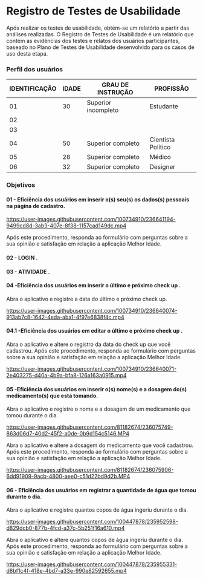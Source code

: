# Registro de Testes de Usabilidade

Após realizar os testes de usabilidade, obtém-se um relatório a partir das análises realizadas. O Registro de Testes de Usabilidade é um relatório que contém as evidências dos testes e relatos dos usuários participantes, baseado no Plano de Testes de Usabilidade desenvolvido para os casos de uso desta etapa.

<h3>Perfil dos usuários</h3>

|IDENTIFICAÇÃO | IDADE | GRAU DE INSTRUÇÃO     | PROFISSÃO                     |
|--------------|-------|-----------------------|-------------------------------|
| 01 |  30   |    Superior incompleto    |     Estudante            |
| 02 |  |       |  |   
| 03 |    |  |      |
| 04 | 50   | Superior completo  |  Cientista Político     |
| 05| 28 | Superior completo   | Médico |
| 06 | 32  | Superior completo   | Designer |

<h3>Objetivos</h3>

<h4> 01 - Eficiência dos usuários em inserir o(s) seu(s) os dados(s) pessoais na página de cadastro.</h4>


https://user-images.githubusercontent.com/100734910/236641194-9499cd8d-3ab3-407e-8f38-1157cad149dc.mp4





Após este procedimento, responda ao formulário com perguntas sobre a sua opinião e satisfação em relação a aplicação Melhor Idade.




<h4> 02 - LOGIN .</h4>

<h4> 03 - ATIVIDADE .</h4>











<h4> 04 -Eficiência dos usuários em inserir o último e próximo check up .</h4>

Abra o aplicativo e registre a data do último e próximo check up.

https://user-images.githubusercontent.com/100734910/236640074-913ab7c8-1642-4eda-aba1-4f97e6838f4c.mp4



<h4> 04.1 -Eficiência dos usuários em editar o último e próximo check up .</h4>

Abra o aplicativo e altere o registro da data do check up que você cadastrou. Após este procedimento, responda ao formulário com perguntas sobre a sua opinião e satisfação em relação a aplicação Melhor Idade.

https://user-images.githubusercontent.com/100734910/236640071-2e403275-d40a-4b9a-bfa8-126a163a0915.mp4




<h4> 05 -Eficiência dos usuários em inserir o(s) nome(s) e a dosagem do(s) medicamento(s) que está tomando.</h4>

Abra o aplicativo e registre o nome e a dosagem de um medicamento que tomou durante o dia.



https://user-images.githubusercontent.com/81182674/236075749-863d06d7-40d2-45f2-a0de-0b9d154c5146.MP4

Abra o aplicativo e altere a dosagem do medicamento que você cadastrou. Após este procedimento, responda ao formulário com perguntas sobre a sua opinião e satisfação em relação a aplicação Melhor Idade.



https://user-images.githubusercontent.com/81182674/236075906-6dd91909-9acb-4800-aee0-c51d22bd9d2b.MP4



<h4> 06 - Eficiência dos usuários em registrar a quantidade de água que tomou durante o dia.</h4>

Abra o aplicativo e registre quantos copos de água ingeriu durante o dia.

https://user-images.githubusercontent.com/100447878/235952598-d829dcb0-877b-4fcd-a37c-5b251f16a610.mp4

Abra o aplicativo e altere quantos copos de água ingeriu durante o dia. Após este procedimento, responda ao formulário com perguntas sobre a sua opinião e satisfação em relação a aplicação Melhor Idade.

https://user-images.githubusercontent.com/100447878/235955331-d8bf1c4f-418e-4bd7-a33e-990e82592655.mp4










